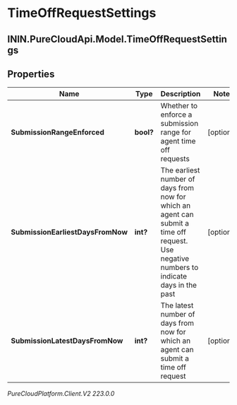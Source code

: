 # TimeOffRequestSettings

## ININ.PureCloudApi.Model.TimeOffRequestSettings

## Properties

|Name | Type | Description | Notes|
|------------ | ------------- | ------------- | -------------|
| **SubmissionRangeEnforced** | **bool?** | Whether to enforce a submission range for agent time off requests | [optional] |
| **SubmissionEarliestDaysFromNow** | **int?** | The earliest number of days from now for which an agent can submit a time off request.  Use negative numbers to indicate days in the past | [optional] |
| **SubmissionLatestDaysFromNow** | **int?** | The latest number of days from now for which an agent can submit a time off request | [optional] |



_PureCloudPlatform.Client.V2 223.0.0_
